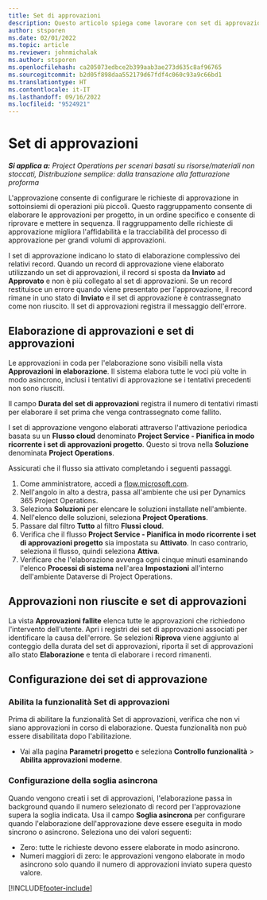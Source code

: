 ```yaml
---
title: Set di approvazioni
description: Questo articolo spiega come lavorare con set di approvazione, richieste e sottoinsiemi di tali operazioni.
author: stsporen
ms.date: 02/01/2022
ms.topic: article
ms.reviewer: johnmichalak
ms.author: stsporen
ms.openlocfilehash: ca205073edbce2b399aab3ae273d635c8af96765
ms.sourcegitcommit: b2d05f898daa552179d67fdf4c060c93a9c66bd1
ms.translationtype: HT
ms.contentlocale: it-IT
ms.lasthandoff: 09/16/2022
ms.locfileid: "9524921"
---
```

# <a name="approval-sets"></a>Set di approvazioni

_**Si applica a:** Project Operations per scenari basati su risorse/materiali non stoccati, Distribuzione semplice: dalla transazione alla fatturazione proforma_

L'approvazione consente di configurare le richieste di approvazione in sottoinsiemi di operazioni più piccoli. Questo raggruppamento consente di elaborare le approvazioni per progetto, in un ordine specifico e consente di riprovare e mettere in sequenza. Il raggruppamento delle richieste di approvazione migliora l'affidabilità e la tracciabilità del processo di approvazione per grandi volumi di approvazioni.

I set di approvazione indicano lo stato di elaborazione complessivo dei relativi record. Quando un record di approvazione viene elaborato utilizzando un set di approvazioni, il record si sposta da **Inviato** ad **Approvato** e non è più collegato al set di approvazioni. Se un record restituisce un errore quando viene presentato per l'approvazione, il record rimane in uno stato di **Inviato** e il set di approvazione è contrassegnato come non riuscito. Il set di approvazioni registra il messaggio dell'errore.

## <a name="processing-approvals-and-approval-sets"></a>Elaborazione di approvazioni e set di approvazioni
Le approvazioni in coda per l'elaborazione sono visibili nella vista **Approvazioni in elaborazione**. Il sistema elabora tutte le voci più volte in modo asincrono, inclusi i tentativi di approvazione se i tentativi precedenti non sono riusciti.

Il campo **Durata del set di approvazioni** registra il numero di tentativi rimasti per elaborare il set prima che venga contrassegnato come fallito.

I set di approvazione vengono elaborati attraverso l'attivazione periodica basata su un **Flusso cloud** denominato **Project Service - Pianifica in modo ricorrente i set di approvazioni progetto**. Questo si trova nella **Soluzione** denominata **Project Operations**. 

Assicurati che il flusso sia attivato completando i seguenti passaggi.

1. Come amministratore, accedi a [flow.microsoft.com](https://powerautomate.microsoft.com).
2. Nell'angolo in alto a destra, passa all'ambiente che usi per Dynamics 365 Project Operations.
3. Seleziona **Soluzioni** per elencare le soluzioni installate nell'ambiente.
4. Nell'elenco delle soluzioni, seleziona **Project Operations**.
5. Passare dal filtro **Tutto** al filtro **Flussi cloud**.
6. Verifica che il flusso **Project Service - Pianifica in modo ricorrente i set di approvazioni progetto** sia impostata su **Attivato**. In caso contrario, seleziona il flusso, quindi seleziona **Attiva**.
7. Verificare che l'elaborazione avvenga ogni cinque minuti esaminando l'elenco **Processi di sistema** nell'area **Impostazioni** all'interno dell'ambiente Dataverse di Project Operations.

## <a name="failed-approvals-and-approval-sets"></a>Approvazioni non riuscite e set di approvazioni
La vista **Approvazioni fallite** elenca tutte le approvazioni che richiedono l'intervento dell'utente. Apri i registri dei set di approvazioni associati per identificare la causa dell'errore.
Se selezioni **Riprova** viene aggiunto al conteggio della durata del set di approvazioni, riporta il set di approvazioni allo stato **Elaborazione** e tenta di elaborare i record rimanenti.

## <a name="configure-approval-sets"></a>Configurazione dei set di approvazione

### <a name="enable-the-approval-sets-feature"></a>Abilita la funzionalità Set di approvazioni
Prima di abilitare la funzionalità Set di approvazioni, verifica che non vi siano approvazioni in corso di elaborazione. Questa funzionalità non può essere disabilitata dopo l'abilitazione.

- Vai alla pagina **Parametri progetto** e seleziona **Controllo funzionalità** > **Abilita approvazioni moderne**.

### <a name="configuring-the-asynchronous-threshold"></a>Configurazione della soglia asincrona 
Quando vengono creati i set di approvazioni, l'elaborazione passa in background quando il numero selezionato di record per l'approvazione supera la soglia indicata. Usa il campo **Soglia asincrona** per configurare quando l'elaborazione dell'approvazione deve essere eseguita in modo sincrono o asincrono. Seleziona uno dei valori seguenti:

  - Zero: tutte le richieste devono essere elaborate in modo asincrono. 
  - Numeri maggiori di zero: le approvazioni vengono elaborate in modo asincrono solo quando il numero di approvazioni inviato supera questo valore.

[!INCLUDE[footer-include](../includes/footer-banner.md)]
